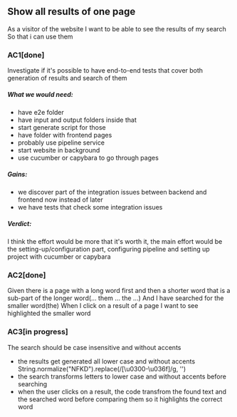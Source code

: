 ## Show all results of one page
As a visitor of the website
I want to be able to see the results of my search
So that i can use them

### AC1[done]
Investigate if it's possible to have end-to-end tests that cover both generation of results and search of them
##### What we would need:
- have e2e folder
- have input and output folders inside that
- start generate script for those
- have folder with frontend pages
- probably use pipeline service
- start website in background
- use cucumber or capybara to go through pages
##### Gains:
- we discover part of the integration issues between backend and frontend now instead of later
- we have tests that check some integration issues
##### Verdict:
I think the effort would be more that it's worth it, the main effort would be the setting-up/configuration part, configuring pipeline and setting up project with cucumber or capybara

### AC2[done]
Given there is a page with a long word first and then a shorter word that is a sub-part of the longer word(... them ... the ...)
And I have searched for the smaller word(the)
When I click on a result of a page
I want to see highlighted the smaller word

### AC3[in progress]
The search should be case insensitive and without accents
- the results get generated all lower case and without accents
    String.normalize("NFKD").replace(/[\u0300-\u036f]/g, '')
- the search transforms letters to lower case and without accents before searching
- when the user clicks on a result, the code transfrom the found text and the searched word before comparing them so it highlights the correct word